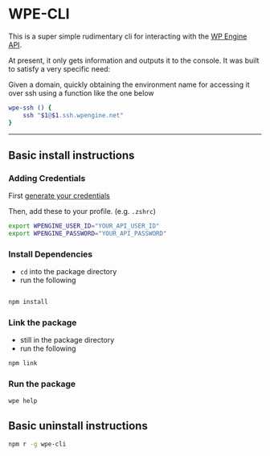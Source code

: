 # WPE-CLI

This is a super simple rudimentary cli for interacting with the [WP Engine API](https://wpengineapi.com/).

At present, it only gets information and outputs it to the console. It was built to satisfy a very specific need:

Given a domain, quickly obtaining the environment name for accessing it over ssh using a function like the one below

```bash
wpe-ssh () {
	ssh "$1@$1.ssh.wpengine.net"
}
```

---

## Basic install instructions

### Adding Credentials

First [generate your credentials](https://my.wpengine.com/api_access)

Then, add these to your profile. (e.g. `.zshrc`)

```bash
export WPENGINE_USER_ID="YOUR_API_USER_ID"
export WPENGINE_PASSWORD="YOUR_API_PASSWORD"
```

### Install Dependencies

-   `cd` into the package directory
-   run the following

```bash

npm install

```

### Link the package

-   still in the package directory
-   run the following

```bash
npm link
```

### Run the package

```bash
wpe help
```

## Basic uninstall instructions

```bash
npm r -g wpe-cli
```
